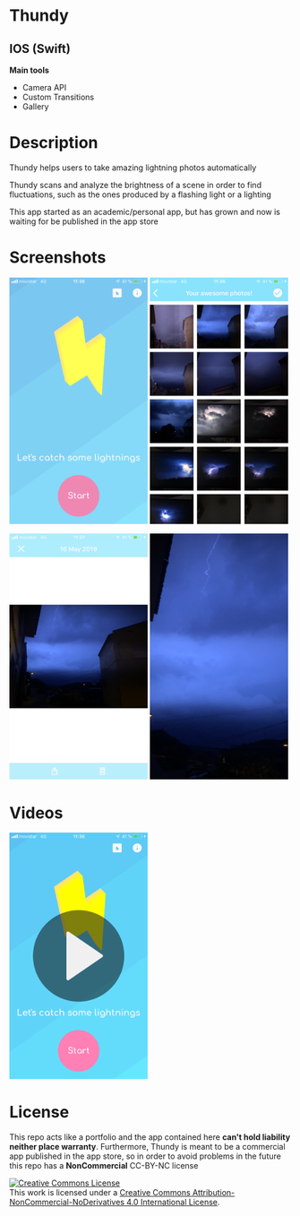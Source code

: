 <h1>Thundy</h1>
<h2>IOS (Swift)</h2>
<b>Main tools</b>
<ul>
<li>Camera API</li>
<li>Custom Transitions</li>
<li>Gallery</li>
</ul>

<h1>Description</h1>
<p>Thundy helps users to take amazing lightning photos automatically</p>
<p>Thundy scans and analyze the brightness of a scene in order to find fluctuations, such as the ones produced by a flashing light or a lighting</p>
<p>This app started as an academic/personal app, but has grown and now is waiting for be published in the app store</p>

<h1>Screenshots</h1>
<p>
  <a href='#img1'><img id='img1' width = '49%' src='IMG_0685.png'/></a>
  <a href='#img2'><img id='img2' width = '49%' src='IMG_0686.png'/></a>
</p>
<p>
  <a href='#img3'><img id='img3' width = '49%' src='IMG_0687.png'/></a>
  <a href='#img4'><img id='img4' width = '49%' src='IMG_0688.png'/></a>
</p>

<h1>Videos</h1>
<p>
  <a href='https://youtu.be/76tDTtmYv7k'><img id='img_cover' width = '49%' src='thundy_cover.png'/></a>
</p>

<h1>License</h1>
<p>This repo acts like a portfolio and the app contained here <b>can't hold liability neither place warranty</b>. Furthermore, Thundy is meant to be a commercial app published in the app store, so in order to avoid problems in the future this repo has a <b>NonCommercial</b> CC-BY-NC license</p>
<a rel="license" href="http://creativecommons.org/licenses/by-nc-nd/4.0/"><img alt="Creative Commons License" style="border-width:0" src="https://i.creativecommons.org/l/by-nc-nd/4.0/88x31.png" /></a><br />This work is licensed under a <a rel="license" href="http://creativecommons.org/licenses/by-nc-nd/4.0/">Creative Commons Attribution-NonCommercial-NoDerivatives 4.0 International License</a>.
